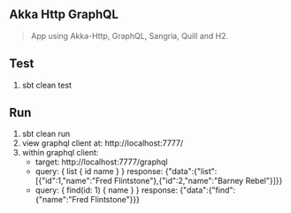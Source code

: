 Akka Http GraphQL
-----------------
>App using Akka-Http, GraphQL, Sangria, Quill and H2.

Test
----
1. sbt clean test

Run
---
1. sbt clean run
2. view graphql client at: http://localhost:7777/
3. within graphql client:
   * target: http://localhost:7777/graphql
   * query: { list { id name } }  response: {"data":{"list":[{"id":1,"name":"Fred Flintstone"},{"id":2,"name":"Barney Rebel"}]}}
   * query: { find(id: 1) { name } }  response: {"data":{"find":{"name":"Fred Flintstone"}}}